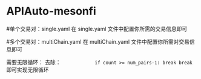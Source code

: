 # APIAuto-mesonfi

#单个交易对：single.yaml
在 single.yaml 文件中配置你所需的交易信息即可

#多个交易对：multiChain.yaml
在 multiChain.yaml 文件中配置你所需对交易信息即可

需要无限循环：
去除：
``            if count >= num_pairs-1:
                break
        break``
即可实现无限循环